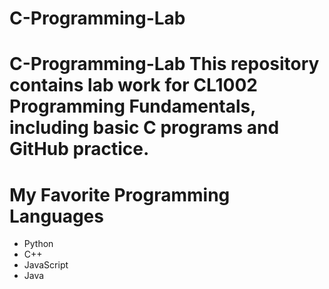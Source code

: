 # C-Programming-Lab
# C-Programming-Lab This repository contains lab work for CL1002 Programming Fundamentals, including basic C programs and GitHub practice.
# My Favorite Programming Languages
- Python
- C++
- JavaScript
- Java
